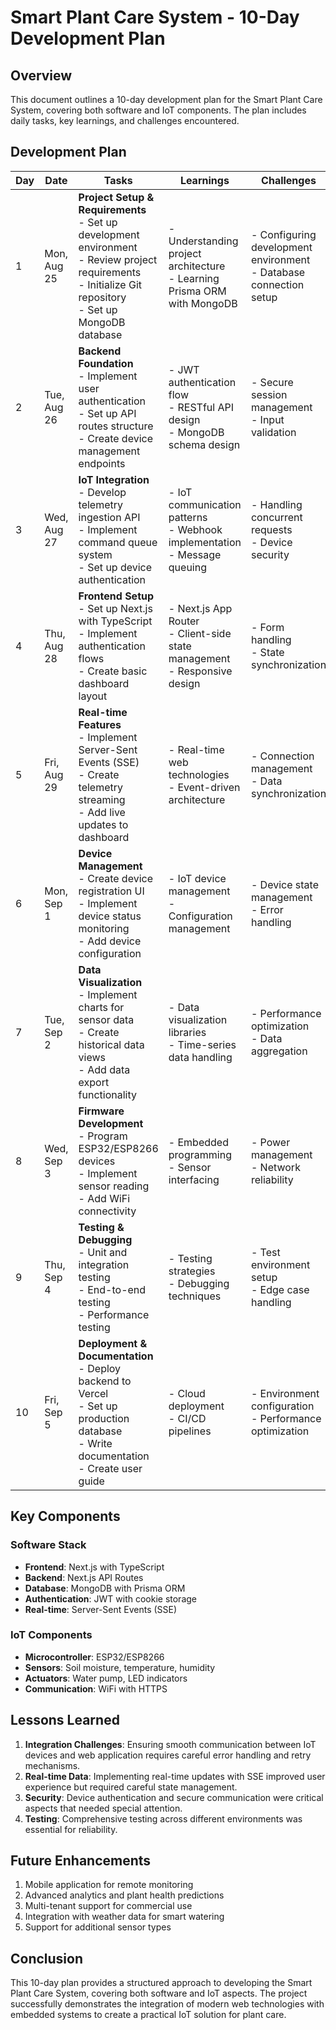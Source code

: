# Smart Plant Care System - 10-Day Development Plan

## Overview

This document outlines a 10-day development plan for the Smart Plant Care System, covering both software and IoT components. The plan includes daily tasks, key learnings, and challenges encountered.

## Development Plan

| Day | Date        | Tasks                                                                                                                                                             | Learnings                                                                     | Challenges                                                           |
| --- | ----------- | ----------------------------------------------------------------------------------------------------------------------------------------------------------------- | ----------------------------------------------------------------------------- | -------------------------------------------------------------------- |
| 1   | Mon, Aug 25 | **Project Setup & Requirements**<br>- Set up development environment<br>- Review project requirements<br>- Initialize Git repository<br>- Set up MongoDB database | - Understanding project architecture<br>- Learning Prisma ORM with MongoDB    | - Configuring development environment<br>- Database connection setup |
| 2   | Tue, Aug 26 | **Backend Foundation**<br>- Implement user authentication<br>- Set up API routes structure<br>- Create device management endpoints                                | - JWT authentication flow<br>- RESTful API design<br>- MongoDB schema design  | - Secure session management<br>- Input validation                    |
| 3   | Wed, Aug 27 | **IoT Integration**<br>- Develop telemetry ingestion API<br>- Implement command queue system<br>- Set up device authentication                                    | - IoT communication patterns<br>- Webhook implementation<br>- Message queuing | - Handling concurrent requests<br>- Device security                  |
| 4   | Thu, Aug 28 | **Frontend Setup**<br>- Set up Next.js with TypeScript<br>- Implement authentication flows<br>- Create basic dashboard layout                                     | - Next.js App Router<br>- Client-side state management<br>- Responsive design | - Form handling<br>- State synchronization                           |
| 5   | Fri, Aug 29 | **Real-time Features**<br>- Implement Server-Sent Events (SSE)<br>- Create telemetry streaming<br>- Add live updates to dashboard                                 | - Real-time web technologies<br>- Event-driven architecture                   | - Connection management<br>- Data synchronization                    |
| 6   | Mon, Sep 1  | **Device Management**<br>- Create device registration UI<br>- Implement device status monitoring<br>- Add device configuration                                    | - IoT device management<br>- Configuration management                         | - Device state management<br>- Error handling                        |
| 7   | Tue, Sep 2  | **Data Visualization**<br>- Implement charts for sensor data<br>- Create historical data views<br>- Add data export functionality                                 | - Data visualization libraries<br>- Time-series data handling                 | - Performance optimization<br>- Data aggregation                     |
| 8   | Wed, Sep 3  | **Firmware Development**<br>- Program ESP32/ESP8266 devices<br>- Implement sensor reading<br>- Add WiFi connectivity                                              | - Embedded programming<br>- Sensor interfacing                                | - Power management<br>- Network reliability                          |
| 9   | Thu, Sep 4  | **Testing & Debugging**<br>- Unit and integration testing<br>- End-to-end testing<br>- Performance testing                                                        | - Testing strategies<br>- Debugging techniques                                | - Test environment setup<br>- Edge case handling                     |
| 10  | Fri, Sep 5  | **Deployment & Documentation**<br>- Deploy backend to Vercel<br>- Set up production database<br>- Write documentation<br>- Create user guide                      | - Cloud deployment<br>- CI/CD pipelines                                       | - Environment configuration<br>- Performance optimization            |

## Key Components

### Software Stack

- **Frontend**: Next.js with TypeScript
- **Backend**: Next.js API Routes
- **Database**: MongoDB with Prisma ORM
- **Authentication**: JWT with cookie storage
- **Real-time**: Server-Sent Events (SSE)

### IoT Components

- **Microcontroller**: ESP32/ESP8266
- **Sensors**: Soil moisture, temperature, humidity
- **Actuators**: Water pump, LED indicators
- **Communication**: WiFi with HTTPS

## Lessons Learned

1. **Integration Challenges**: Ensuring smooth communication between IoT devices and web application requires careful error handling and retry mechanisms.
2. **Real-time Data**: Implementing real-time updates with SSE improved user experience but required careful state management.
3. **Security**: Device authentication and secure communication were critical aspects that needed special attention.
4. **Testing**: Comprehensive testing across different environments was essential for reliability.

## Future Enhancements

1. Mobile application for remote monitoring
2. Advanced analytics and plant health predictions
3. Multi-tenant support for commercial use
4. Integration with weather data for smart watering
5. Support for additional sensor types

## Conclusion

This 10-day plan provides a structured approach to developing the Smart Plant Care System, covering both software and IoT aspects. The project successfully demonstrates the integration of modern web technologies with embedded systems to create a practical IoT solution for plant care.
